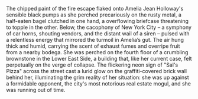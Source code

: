 The chipped paint of the fire escape flaked onto Amelia Jean Holloway's sensible black pumps as she perched precariously on the rusty metal, a half-eaten bagel clutched in one hand, a overflowing briefcase threatening to topple in the other.  Below, the cacophony of New York City – a symphony of car horns, shouting vendors, and the distant wail of a siren – pulsed with a relentless energy that mirrored the turmoil in Amelia’s gut.  The air hung thick and humid, carrying the scent of exhaust fumes and overripe fruit from a nearby bodega.  She was perched on the fourth floor of a crumbling brownstone in the Lower East Side, a building that, like her current case, felt perpetually on the verge of collapse.  The flickering neon sign of "Sal's Pizza" across the street cast a lurid glow on the graffiti-covered brick wall behind her, illuminating the grim reality of her situation: she was up against a formidable opponent, the city's most notorious real estate mogul, and she was running out of time.
